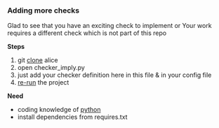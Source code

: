### Adding more checks
Glad to see that you have an exciting check to implement or
Your work requires a different check which is not part of this repo

**Steps**
1. git [clone](https://github.com/moengage/alice.git) alice
2. open checker_imply.py
3. just add your checker definition here in this file & in your config file
4. [re-run](README.md) the project

**Need**
- coding knowledge of [python](https://www.python.org/)
- install dependencies from requires.txt